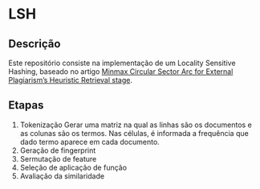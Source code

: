 # LSH

## Descrição

Este repositório consiste na implementação de um Locality Sensitive Hashing, baseado no
artigo [Minmax Circular Sector Arc for External Plagiarism’s Heuristic
Retrieval stage](https://www.sciencedirect.com/science/article/abs/pii/S0950705117303696).

## Etapas

1. Tokenização
    Gerar uma matriz na qual as linhas são os documentos e as colunas são os termos.
    Nas células, é informada a frequência que dado termo aparece em cada documento.
2. Geração de fingerprint
3. Sermutação de feature
4. Seleção de aplicação de função
5. Avaliação da similaridade